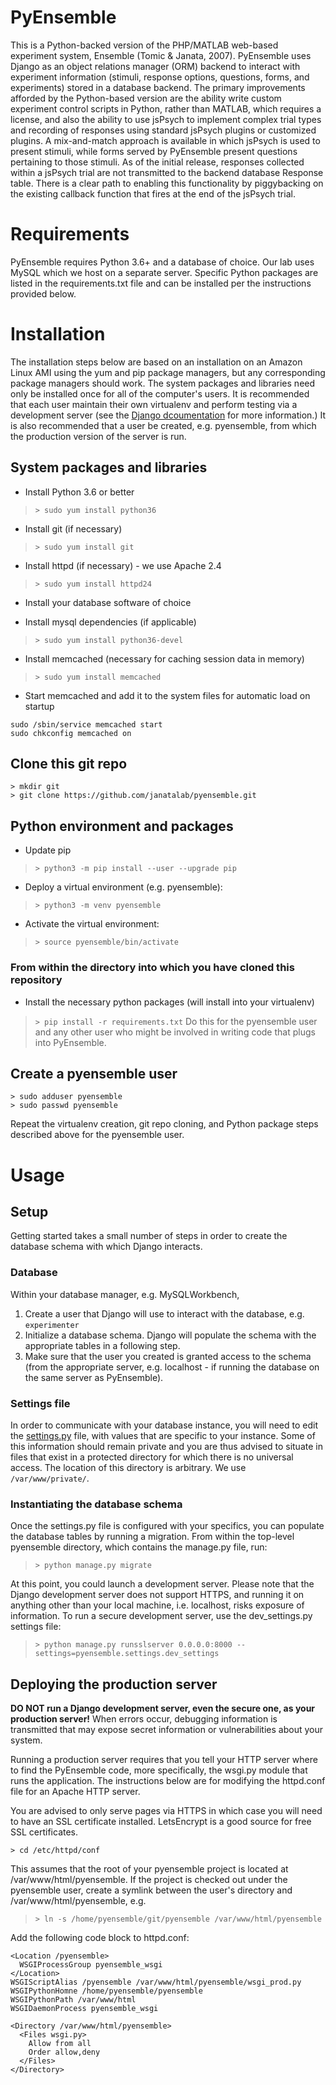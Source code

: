 # PyEnsemble
This is a Python-backed version of the PHP/MATLAB web-based experiment system, Ensemble (Tomic & Janata, 2007). PyEnsemble uses Django as an object relations manager (ORM) backend to interact with experiment information (stimuli, response options, questions, forms, and experiments) stored in a database backend. The primary improvements afforded by the Python-based version are the ability write custom experiment control scripts in Python, rather than MATLAB, which requires a license, and also the ability to use jsPsych to implement complex trial types and recording of responses using standard jsPsych plugins or customized plugins. A mix-and-match approach is available in which jsPsych is used to present stimuli, while forms served by PyEnsemble present questions pertaining to those stimuli. As of the initial release, responses collected within a jsPsych trial are not transmitted to the backend database Response table. There is a clear path to enabling this functionality by piggybacking on the existing callback function that fires at the end of the jsPsych trial.

# Requirements
PyEnsemble requires Python 3.6+ and a database of choice. Our lab uses MySQL which we host on a separate server. Specific Python packages are listed in the requirements.txt file and can be installed per the instructions provided below.

# Installation
The installation steps below are based on an installation on an Amazon Linux AMI using the yum and pip package managers, but any corresponding package managers should work. The system packages and libraries need only be installed once for all of the computer's users. It is recommended that each user maintain their own virtualenv and perform testing via a development server (see the [Django dcoumentation](https://docs.djangoproject.com/en/2.2/) for more information.) It is also recommended that a user be created, e.g. pyensemble, from which the production version of the server is run.

## System packages and libraries
- Install Python 3.6 or better
>`> sudo yum install python36`

- Install git (if necessary)
>`> sudo yum install git`

- Install httpd (if necessary) - we use Apache 2.4
>`> sudo yum install httpd24`

- Install your database software of choice

- Install mysql dependencies (if applicable)
>`> sudo yum install python36-devel`

- Install memcached (necessary for caching session data in memory)
>`> sudo yum install memcached`
  - Start memcached and add it to the system files for automatic load on startup
  ```
  sudo /sbin/service memcached start
  sudo chkconfig memcached on
  ```
  
## Clone this git repo
```
> mkdir git
> git clone https://github.com/janatalab/pyensemble.git
```

## Python environment and packages
- Update pip
>`> python3 -m pip install --user --upgrade pip`

- Deploy a virtual environment (e.g. pyensemble):
>`> python3 -m venv pyensemble`

- Activate the virtual environment:
>`> source pyensemble/bin/activate`

### From within the directory into which you have cloned this repository
- Install the necessary python packages (will install into your virtualenv)
>`> pip install -r requirements.txt`
Do this for the pyensemble user and any other user who might be involved in writing code that plugs into PyEnsemble.

## Create a pyensemble user
```
> sudo adduser pyensemble
> sudo passwd pyensemble
```

Repeat the virtualenv creation, git repo cloning, and Python package steps described above for the pyensemble user.

# Usage
## Setup
Getting started takes a small number of steps in order to create the database schema with which Django interacts.

### Database
Within your database manager, e.g. MySQLWorkbench, 
1. Create a user that Django will use to interact with the database, e.g. `experimenter`
2. Initialize a database schema. Django will populate the schema with the appropriate tables in a following step.
3. Make sure that the user you created is granted access to the schema (from the appropriate server, e.g. localhost - if running the database on the same server as PyEnsemble).

### Settings file
In order to communicate with your database instance, you will need to edit the [settings.py](pyensemble/settings/settings.py) file, with values that are specific to your instance. Some of this information should remain private and you are thus advised to situate in files that exist in a protected directory for which there is no universal access. The location of this directory is arbitrary. We use `/var/www/private/`.

### Instantiating the database schema
Once the settings.py file is configured with your specifics, you can populate the database tables by running a migration. From within the top-level pyensemble directory, which contains the manage.py file, run:
>`> python manage.py migrate`

At this point, you could launch a development server. Please note that the Django development server does not support HTTPS, and running it on anything other than your local machine, i.e. localhost, risks exposure of information. To run a secure development server, use the dev_settings.py settings file:
>`> python manage.py runsslserver 0.0.0.0:8000 --settings=pyensemble.settings.dev_settings`

## Deploying the production server
**DO NOT run a Django development server, even the secure one, as your production server!** When errors occur, debugging information is transmitted that may expose secret information or vulnerabilities about your system.

Running a production server requires that you tell your HTTP server where to find the PyEnsemble code, more specifically, the wsgi.py module that runs the application. The instructions below are for modifying the httpd.conf file for an Apache HTTP server. 

You are advised to only serve pages via HTTPS in which case you will need to have an SSL certificate installed. LetsEncrypt is a good source for free SSL certificates.

```
> cd /etc/httpd/conf
```

This assumes that the root of your pyensemble project is located at /var/www/html/pyensemble. If the project is checked out under the pyensemble user, create a symlink between the user's directory and /var/www/html/pyensemble, e.g.

>`> ln -s /home/pyensemble/git/pyensemble /var/www/html/pyensemble`

Add the following code block to httpd.conf:
```
<Location /pyensemble>
  WSGIProcessGroup pyensemble_wsgi
</Location>
WSGIScriptAlias /pyensemble /var/www/html/pyensemble/wsgi_prod.py
WSGIPythonHomne /home/pyensemble/pyensemble
WSGIPythonPath /var/www/html
WSGIDaemonProcess pyensemble_wsgi

<Directory /var/www/html/pyensemble>
  <Files wsgi.py>
    Allow from all
    Order allow,deny
  </Files>
</Directory>

```

